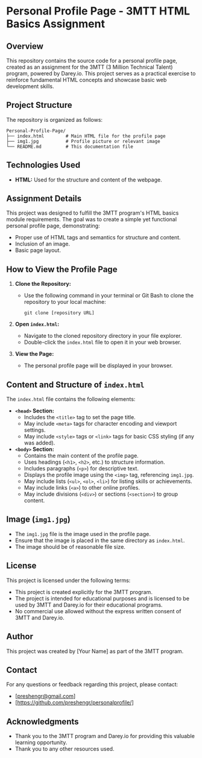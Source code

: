 
# Personal Profile Page - 3MTT HTML Basics Assignment

## Overview

This repository contains the source code for a personal profile page, created as an assignment for the 3MTT (3 Million Technical Talent) program, powered by Darey.io. This project serves as a practical exercise to reinforce fundamental HTML concepts and showcase basic web development skills.

## Project Structure

The repository is organized as follows:

```
Personal-Profile-Page/
├── index.html        # Main HTML file for the profile page
├── img1.jpg          # Profile picture or relevant image
└── README.md         # This documentation file
```

## Technologies Used

* **HTML:** Used for the structure and content of the webpage.

## Assignment Details

This project was designed to fulfill the 3MTT program's HTML basics module requirements. The goal was to create a simple yet functional personal profile page, demonstrating:

* Proper use of HTML tags and semantics for structure and content.
* Inclusion of an image.
* Basic page layout.

## How to View the Profile Page

1.  **Clone the Repository:**
    * Use the following command in your terminal or Git Bash to clone the repository to your local machine:

        ```
        git clone [repository URL]
        ```

2.  **Open `index.html`:**
    * Navigate to the cloned repository directory in your file explorer.
    * Double-click the `index.html` file to open it in your web browser.

3.  **View the Page:**
    * The personal profile page will be displayed in your browser.

## Content and Structure of `index.html`

The `index.html` file contains the following elements:

* **`<head>` Section:**
    * Includes the `<title>` tag to set the page title.
    * May include `<meta>` tags for character encoding and viewport settings.
    * May include `<style>` tags or `<link>` tags for basic CSS styling (if any was added).
* **`<body>` Section:**
    * Contains the main content of the profile page.
    * Uses headings (`<h1>`, `<h2>`, etc.) to structure information.
    * Includes paragraphs (`<p>`) for descriptive text.
    * Displays the profile image using the `<img>` tag, referencing `img1.jpg`.
    * May include lists (`<ul>`, `<ol>`, `<li>`) for listing skills or achievements.
    * May include links (`<a>`) to other online profiles.
    * May include divisions (`<div>`) or sections (`<section>`) to group content.

## Image (`img1.jpg`)

* The `img1.jpg` file is the image used in the profile page.
* Ensure that the image is placed in the same directory as `index.html`.
* The image should be of reasonable file size.

## License

This project is licensed under the following terms:

* This project is created explicitly for the 3MTT program.
* The project is intended for educational purposes and is licensed to be used by 3MTT and Darey.io for their educational programs.
* No commercial use allowed without the express written consent of 3MTT and Darey.io.

## Author

This project was created by [Your Name] as part of the 3MTT program.

## Contact

For any questions or feedback regarding this project, please contact:

* [preshengr@gmail.com]
* [https://github.com/preshengr/personalprofile/]

## Acknowledgments

* Thank you to the 3MTT program and Darey.io for providing this valuable learning opportunity.
* Thank you to any other resources used.
